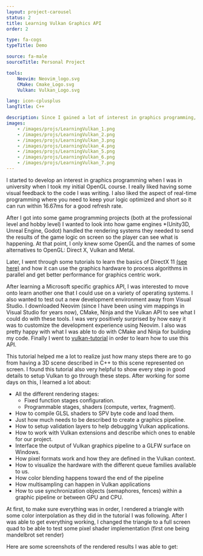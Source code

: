 ```yaml
---
layout: project-carousel
status: 2
title: Learning Vulkan Graphics API
order: 2

type: fa-cogs
typeTitle: Demo

source: fa-male
sourceTitle: Personal Project

tools:
    Neovim: Neovim_logo.svg
    CMake: Cmake_Logo.svg
    Vulkan: Vulkan_Logo.svg

lang: icon-cplusplus
langTitle: C++

description: Since I gained a lot of interest in graphics programming, I wanted to make an effort to learn the more recent graphics APIs. I chose to try my hand at Vulkan
images:
    - /images/projs/LearningVulkan_1.png
    - /images/projs/LearningVulkan_2.png
    - /images/projs/LearningVulkan_3.png
    - /images/projs/LearningVulkan_4.png
    - /images/projs/LearningVulkan_5.png
    - /images/projs/LearningVulkan_6.png
    - /images/projs/LearningVulkan_7.png
---
```


I started to develop an interest in graphics programming when I was in university when I took my initial OpenGL course. I really liked having some visual feedback to the code I was writing. I also liked the aspect of real-time programming where you need to keep your logic optimized and short so it can run within 16.67ms for a good refresh rate.

After I got into some game programming projects (both at the professional level and hobby level) I wanted to look into how game engines *(Unity3D, Unreal Engine, Godot) handled the rendering systems they needed to send the results of the game logic on screen so the player can see what is happening. At that point, I only knew some OpenGL and the names of some alternatives to OpenGL: Direct X, Vulkan and Metal.

Later, I went through some tutorials to learn the basics of DirectX 11 [(see here)]({{site.baseurl}}/RayTraceInOneWeekendDx11) and how it can use the graphics hardware to process algorithms in parallel and get better performance for graphics centric work.

After learning a Microsoft specific graphics API, I was interested to move onto learn another one that I could use on a variety of operating systems. I also wanted to test out a new development environment away from Visual Studio. I downloaded Neovim (since I have been using vim mappings in Visual Studio for years now), CMake, Ninja and the Vulkan API to see what I could do with these tools. I was very positively surprised by how easy it was to customize the development experience using Neovim. I also was pretty happy with what I was able to do with CMake and Ninja for building my code. Finally I went to [vulkan-tutorial](https://vulkan-tutorial.com/) in order to learn how to use this API.

This tutorial helped me a lot to realize just how many steps there are to go from having a 3D scene described in C++ to this scene represented on screen. I found this tutorial also very helpful to show every step in good details to setup Vulkan to go through these steps. After working for some days on this, I learned a lot about:

- All the different rendering stages:
    - Fixed function stages configuration.
    - Programmable stages, shaders (compute, vertex, fragment).
- How to compile GLSL shaders to SPV byte code and load them.
- Just how much needs to be described to create a graphics pipeline.
- How to setup validation layers to help debugging Vulkan applications.
- How to work with Vulkan extensions and describe which ones to enable for our project.
- Interface the output of Vulkan graphics pipeline to a GLFW surface on Windows.
- How pixel formats work and how they are defined in the Vulkan context.
- How to visualize the hardware with the different queue families available to us.
- How color blending happens toward the end of the pipeline
- How multisampling can happen in Vulkan applications
- How to use synchronization objects (semaphores, fences) within a graphic pipeline or between GPU and CPU.

At first, to make sure everything was in order, I rendered a triangle with some color interpolation as they did in the tutorial I was following. After I was able to get everything working, I changed the triangle to a full screen quad to be able to test some pixel shader implementation (first one being mandelbrot set render)

Here are some screenshots of the rendered results I was able to get:
